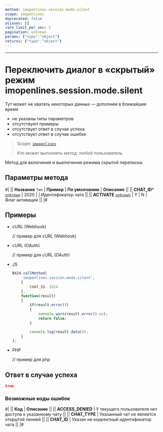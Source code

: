 ```yaml
---
method: imopenlines.session.mode.silent
scope: imopenlines
deprecated: false
aliases: []
rate_limit_per_sec: 2
pagination: unknown
params: {"type":"object"}
returns: {"type":"object"}
---
```



---

# Переключить диалог в «скрытый» режим imopenlines.session.mode.silent



Тут может не хватать некоторых данных — дополним в ближайшее время







- не указаны типы параметров
- отсутствуют примеры
- отсутствует ответ в случае успеха
- отсутствует ответ в случае ошибки





> Scope: [`imopenlines`](../../../scopes/permissions.md)
>
> Кто может выполнять метод: любой пользователь

Метод для включения и выключения режима скрытой переписки.

## Параметры метода



#|
|| **Название**
`Тип` | **Пример** | **По умолчанию** | **Описание** ||
|| **CHAT_ID***
[`unknown`](../../../data-types.md) | 2020 | | Идентификатор чата ||
|| **ACTIVATE**
[`unknown`](../../../data-types.md) | Y | N | Флаг активации ||
|#

## Примеры





- cURL (Webhook)

    // пример для cURL (Webhook)

- cURL (OAuth)

    // пример для cURL (OAuth)

- JS

    ```js
    BX24.callMethod(
        'imopenlines.session.mode.silent',
        {
            CHAT_ID: 2024
        },
        function(result)
        {
            if(result.error())
            {
                console.warn(result.error().ex);
                return false;
            }

            console.log(result.data());
        }
    );
    ```

- PHP

    // пример для php



## Ответ в случае успеха

```json
true
```

### Возможные коды ошибок

#|
|| **Код** | **Описание** ||
|| **ACCESS_DENIED** | У текущего пользователя нет доступа к указанному чату ||
|| **CHAT_TYPE** | Указанный чат не является открытой линией ||
|| **CHAT_ID** | Указан не корректный идентификатор чата ||
|#
